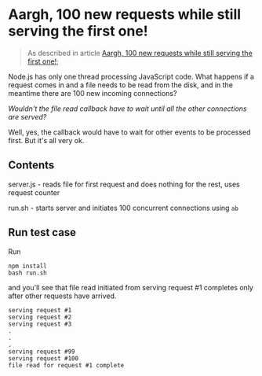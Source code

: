 # Aargh, 100 new requests while still serving the first one!

> As described in article [Aargh, 100 new requests while still serving the first one!](http://bytearcher.com/articles/100-new-requests-while-still-serving-the-first-one/);

Node.js has only one thread processing JavaScript code. What happens if a request comes in and a file needs to be read from the disk, and in the meantime there are 100 new incoming connections?

_Wouldn't the file read callback have to wait until all the other connections are served?_

Well, yes, the callback would have to wait for other events to be processed first. But it's all very ok.

## Contents

server.js - reads file for first request and does nothing for the rest, uses request counter

run.sh - starts server and initiates 100 concurrent connections using `ab`

## Run test case

Run

```
npm install
bash run.sh
```

and you'll see that file read initiated from serving request #1 completes only after other requests have arrived.


```
serving request #1
serving request #2
serving request #3
.
.
.
serving request #99
serving request #100
file read for request #1 complete

```
